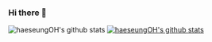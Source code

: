 ### Hi there 👋

![haeseungOH's github stats](https://github-readme-stats.vercel.app/api?username=haeseungOH&show_icons=true)
[![haeseungOH's github stats](https://github-readme-stats.vercel.app/api/top-langs/?username=haeseungOH&show_icons=true&hide_border=true&title_color=004386&icon_color=004386&layout=compact)](https://github.com/haeseungOH)

<!--
**haeseungOH/haeseungOH** is a ✨ _special_ ✨ repository because its `README.md` (this file) appears on your GitHub profile.

Here are some ideas to get you started:

- 🔭 I’m currently working on ...
- 🌱 I’m currently learning ...
- 👯 I’m looking to collaborate on ...
- 🤔 I’m looking for help with ...
- 💬 Ask me about ...
- 📫 How to reach me: ...
- 😄 Pronouns: ...
- ⚡ Fun fact: ...

-->
